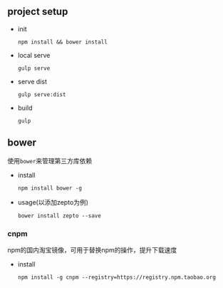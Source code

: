 ## project setup
* init     

	~~~
	npm install && bower install
	~~~
* local serve 

	~~~
	gulp serve
	~~~
* serve dist

	~~~
	gulp serve:dist
	~~~
* build 

	~~~
	gulp
	~~~
	
## bower
使用`bower`来管理第三方库依赖  

* install  

	~~~
	npm install bower -g
	~~~
* usage(以添加zepto为例)
	
	~~~
	bower install zepto --save
	~~~

### cnpm
npm的国内淘宝镜像，可用于替换npm的操作，提升下载速度

* install

	~~~
	npm install -g cnpm --registry=https://registry.npm.taobao.org
	~~~
